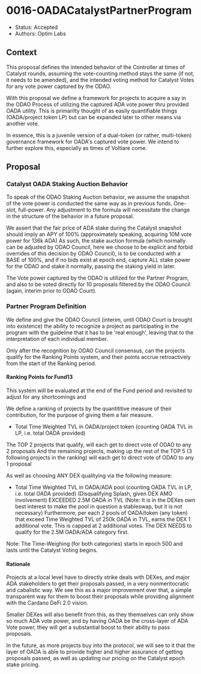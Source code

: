 # 0016-OADACatalystPartnerProgram

- Status: Accepted
- Authors: Optim Labs

## Context

This proposal defines the intended behavior of the Controller at times of Catalyst rounds, assuming the vote-counting method stays the same (if not, it needs to be amended), and the intended voting method for Catalyst Votes for any vote power captured by the ODAO.

With this proposal we define a framework for projects to acquire a say in the ODAO Process of utilizing the captured ADA vote power thru provided OADA utility. This is primarilty thought of as easily quantifiable things (OADA/project token LP) but can be expanded later to other means via another vote. 

In essence, this is a juvenile version of a dual-token (or rather, multi-token) governance framework for OADA's captured vote power. We intend to further explore this, especially as times of Voltiare come.

## Proposal

### Catalyst OADA Staking Auction Behavior 

To speak of the ODAO Staking Auction behavior, we assume the snapshot of the vote power is conducted the same way as in previous funds. 
One-slot, full-power. Any adjustment to the formula will necessitate the change in the structure of the behavior in a future proposal.

We assert that the fair price of ADA stake during the Catalyst snapshot should imply an APY of 100% (approximately speaking, acquiring 10M vote power for 136k ADA) As such, the stake auction formula (which normally can be adjusted by ODAO Council, here we choose to be explicit and forbid overrides of this decision by ODAO Council), is to be conducted with a BASE of 100%, and if no bids exist at epoch end, capture ALL stake power for the ODAO and stake it normally, passing the staking yield in later.

The Vote power captured by the ODAO is utilized for the Partner Program, and also to be voted directly for 10 proposals filtered by the ODAO Council (again, interim prior to ODAO Court).

### Partner Program Definition

We define and give the ODAO Council (interim, until ODAO Court is brought into existence) the ability to recognize a project as participating in the program with the guideline that it has to be 'real enough', leaving that to the interpretation of each individual member. 

Only after the recognition by ODAO Council consensus, can the projects qualify for the Ranking Points system, and their points accrue retroactively from the start of the Ranking period.

#### Ranking Points for Fund13

This system will be evaluated at the end of the Fund period and revisited to adjust for any shortcomings and 

We define a ranking of projects by the quantititive measure of their contribution, for the purpose of giving them a fair measure.
- Total Time Weighted TVL in OADA/project token (counting OADA TVL in LP, i.e. total OADA provided)

The TOP 2 projects that qualify, will each get to direct vote of ODAO to any 2 proposals
And the remaining projects, making up the rest of the TOP 5 (3 following projects in the ranking) will each get to direct vote of ODAO to any 1 proposal

As well as choosing ANY DEX qualitying via the following measure:
- Total Time Weighted TVL in OADA/ADA pool (counting OADA TVL in LP, i.e. total OADA provided)
    (Disqualifying Splash, given DEX AMO involvement) EXCEEDED 2.5M OADA in TVL
    (Note: It is in the DEXes own best interest to make the pool in question a stableswap, but it is not necessary)
Furthermore, per each 2 pools of OADA/token (any token) that exceed Time Weighted TVL of 250k OADA in TVL, earns the DEX 1 additional vote. This is capped at 2 additional votes. The DEX NEEDS to qualify for the 2.5M OADA/ADA category first. 

Note: The Time-Weighing (for both categories) starts in epoch 500 and lasts until the Catalyst Voting begins. 

#### Rationale 

Projects at a local level have to directly strike deals with DEXes, and major ADA stakeholders to get their proposals passed, in a very nonmeritocratic and cabalistic way. We see this as a major improvement over that, a simple transparent way for them to boost their proposals while providing alignment with the Cardano DeFi 2.0 vision. 

Smaller DEXes will also benefit from this, as they themselves can only show so much ADA vote power, and by having OADA be the cross-layer of ADA Vote power, they will get a substantial boost to their ability to pass proposals. 

In the future, as more projects buy into the protocol, we will see to it that the layer of OADA is able to provide higher and higher assurance of getting proposals passed, as well as updating our pricing on the Catalyst epoch stake pricing. 